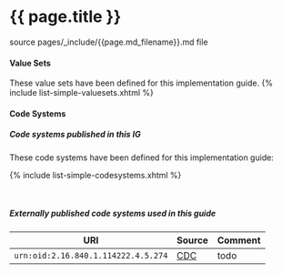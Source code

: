 # {{ page.title }}

source pages/_include/{{page.md_filename}}.md  file

#### Value Sets

These value sets have been defined for this implementation guide.
{% include list-simple-valuesets.xhtml %}


#### Code Systems

##### Code systems published in this IG

These code systems have been defined for this implementation guide:

{% include list-simple-codesystems.xhtml %}

<br />

##### Externally published code systems used in this guide

|URI|Source|Comment|
|---|---|---|
|`urn:oid:2.16.840.1.114222.4.5.274`|[CDC](todo.html)|todo|
